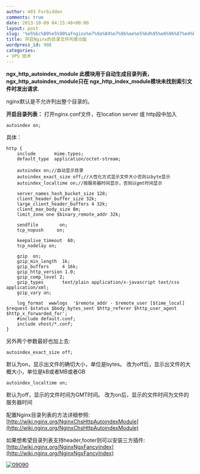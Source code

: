```yaml
---
author: 403 Forbidden
comments: true
date: 2013-10-09 04:15:48+00:00
layout: post
slug: '%e5%bc%80%e5%90%afnginx%e7%9a%84%e7%9b%ae%e5%bd%95%e6%96%87%e4%bb%b6%e5%88%97%e8%a1%a8%e5%8a%9f%e8%83%bd'
title: 开启Nginx的目录文件列表功能
wordpress_id: 908
categories:
- VPS 技术
---
```

**ngx_http_autoindex_module  此模块用于自动生成目录列表，ngx_http_autoindex_module只在 ngx_http_index_module模块未找到索引文件时发出请求.**

nginx默认是不允许列出整个目录的。

**开启目录列表：**
打开nginx.conf文件，在location server 或 http段中加入
```
autoindex on;
```


具体：
```
http {
    include       mime.types;
    default_type  application/octet-stream;

    autoindex on;//自动显示目录
    autoindex_exact_size off;//人性化方式显示文件大小否则以byte显示
    autoindex_localtime on;//按服务器时间显示，否则以gmt时间显示

    server_names_hash_bucket_size 128;
    client_header_buffer_size 32k;
    large_client_header_buffers 4 32k;
    client_max_body_size 8m;
    limit_zone one $binary_remote_addr 32k;

    sendfile        on;
    tcp_nopush     on;

    keepalive_timeout  60;
    tcp_nodelay on;

    gzip  on;
    gzip_min_length  1k;
    gzip_buffers     4 16k;
    gzip_http_version 1.0;
    gzip_comp_level 2;
    gzip_types       text/plain application/x-javascript text/css application/xml;
    gzip_vary on;

    log_format  wwwlogs  '$remote_addr - $remote_user [$time_local] $request $status $body_bytes_sent $http_referer $http_user_agent $http_x_forwarded_for';
    #include default.conf;
    include vhost/*.conf;
}
```


另外两个参数最好也加上去:
```
autoindex_exact_size off;
```

默认为on，显示出文件的确切大小，单位是bytes。
改为off后，显示出文件的大概大小，单位是kB或者MB或者GB
```
autoindex_localtime on;
```

默认为off，显示的文件时间为GMT时间。
改为on后，显示的文件时间为文件的服务器时间

配置Nginx目录列表的方法详细参照:[http://wiki.nginx.org/NginxChsHttpAutoindexModule](http://wiki.nginx.org/NginxChsHttpAutoindexModule)

如果想希望目录列表支持header,footer则可以安装三方插件: [http://wiki.nginx.org/NginxNgxFancyIndex](http://wiki.nginx.org/NginxNgxFancyIndex)

[![09090](/uploads/201310//09090.png)](/uploads/201310//09090.png)
